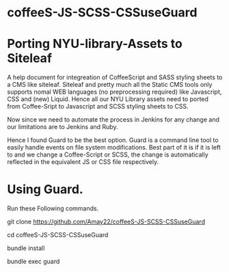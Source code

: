 # coffeeS-JS-SCSS-CSSuseGuard

# Porting NYU-library-Assets to Siteleaf

A help document for integreation of CoffeeScript and SASS styling sheets to a CMS like siteleaf.
Siteleaf and pretty much all the Static CMS tools only supports nomal WEB languages (no preprocessing required) like Javascript, CSS and (new) Liquid. Hence all our NYU Library assets need to ported from Coffee-Sript to Javascript and SCSS styling sheets to CSS.

Now since we need to automate the process in Jenkins for any change and our limitations are to Jenkins and Ruby.

Hence I found Guard to be the best option.
Guard is a command line tool to easily handle events on file system modifications. Best part of it is if it is left to and we change a Coffee-Script or SCSS, the change is automatically reflected in the equivalent JS or CSS file respectively.

# Using Guard.

Run these Following commands.
  
  git clone https://github.com/Amay22/coffeeS-JS-SCSS-CSSuseGuard
  
  cd coffeeS-JS-SCSS-CSSuseGuard
  
  bundle install
  
  bundle exec guard
  
  
  
